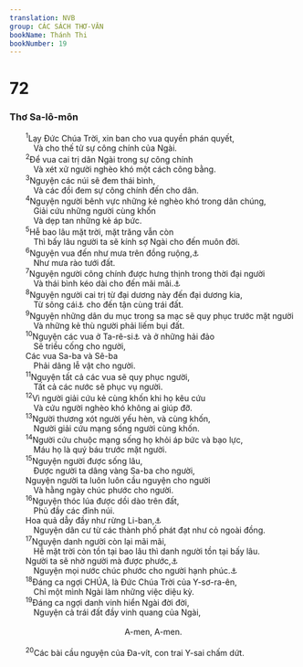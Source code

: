 ```yaml
---
translation: NVB
group: CÁC SÁCH THƠ-VĂN
bookName: Thánh Thi 
bookNumber: 19
---
```


<div class="title"><h1>72</h1><h3>Thơ Sa-lô-môn </h3></div>
<span class="verse thi_72_1">  <sup>1</sup>Lạy Đức Chúa Trời, xin ban cho vua quyền phán quyết, <br/>   Và cho thế tử sự công chính của Ngài. <br/></span>
<span class="verse thi_72_2">  <sup>2</sup>Để vua cai trị dân Ngài trong sự công chính <br/>   Và xét xử người nghèo khó một cách công bằng. <br/></span>
<span class="verse thi_72_3">  <sup>3</sup>Nguyện các núi sẽ đem thái bình, <br/>   Và các đồi đem sự công chính đến cho dân. <br/></span>
<span class="verse thi_72_4">  <sup>4</sup>Nguyện người bênh vực những kẻ nghèo khó trong dân chúng, <br/>   Giải cứu những người cùng khốn <br/>   Và dẹp tan những kẻ áp bức. <br/></span>
<span class="verse thi_72_5">  <sup>5</sup>Hễ bao lâu mặt trời, mặt trăng vẫn còn <br/>   Thì bấy lâu người ta sẽ kính sợ Ngài cho đến muôn đời. <br/></span>
<span class="verse thi_72_6">  <sup>6</sup>Nguyện vua đến như mưa trên đồng ruộng,<a data-toggle="tooltip" data-placement="bottom" title="Nt: cỏ mới cắt">⚓</a><br/>   Như mưa rào tưới đất. <br/></span>
<span class="verse thi_72_7">  <sup>7</sup>Nguyện người công chính được hưng thịnh trong thời đại người <br/>   Và thái bình kéo dài cho đến mãi mãi.<a data-toggle="tooltip" data-placement="bottom" title="Ct: mặt trăng không còn">⚓</a><br/></span>
<span class="verse thi_72_8">  <sup>8</sup>Nguyện người cai trị từ đại dương này đến đại dương kia, <br/>   Từ sông cái<a data-toggle="tooltip" data-placement="bottom" title="Có thể là sông Ơ-phơ-rát">⚓</a> cho đến tận cùng trái đất. <br/></span>
<span class="verse thi_72_9">  <sup>9</sup>Nguyện những dân du mục trong sa mạc sẽ quy phục trước mặt người <br/>   Và những kẻ thù người phải liếm bụi đất. <br/></span>
<span class="verse thi_72_10">  <sup>10</sup>Nguyện các vua ở Ta-rê-si<a data-toggle="tooltip" data-placement="bottom" title="Nt: sống">⚓</a> và ở những hải đảo <br/>   Sẽ triều cống cho người, <br/>  Các vua Sa-ba và Sê-ba <br/>   Phải dâng lễ vật cho người. <br/></span>
<span class="verse thi_72_11">  <sup>11</sup>Nguyện tất cả các vua sẽ quy phục người, <br/>   Tất cả các nước sẽ phục vụ người. <br/></span>
<span class="verse thi_72_12">  <sup>12</sup>Vì người giải cứu kẻ cùng khốn khi họ kêu cứu <br/>   Và cứu người nghèo khó không ai giúp đỡ. <br/></span>
<span class="verse thi_72_13">  <sup>13</sup>Người thương xót người yếu hèn, và cùng khốn, <br/>   Người giải cứu mạng sống người cùng khốn. <br/></span>
<span class="verse thi_72_14">  <sup>14</sup>Người cứu chuộc mạng sống họ khỏi áp bức và bạo lực, <br/>   Máu họ là quý báu trước mặt người. <br/></span>
<span class="verse thi_72_15">  <sup>15</sup>Nguyện người được sống lâu, <br/>   Được người ta dâng vàng Sa-ba cho người, <br/>  Nguyện người ta luôn luôn cầu nguyện cho người <br/>   Và hằng ngày chúc phước cho người. <br/></span>
<span class="verse thi_72_16">  <sup>16</sup>Nguyện thóc lúa được dồi dào trên đất, <br/>   Phủ đầy các đỉnh núi. <br/>  Hoa quả dẫy đầy như rừng Li-ban,<a data-toggle="tooltip" data-placement="bottom" title="Nt: như Li-ban">⚓</a><br/>   Nguyện dân cư từ các thành phố phát đạt như cỏ ngoài đồng. <br/></span>
<span class="verse thi_72_17">  <sup>17</sup>Nguyện danh người còn lại mãi mãi, <br/>   Hễ mặt trời còn tồn tại bao lâu thì danh người tồn tại bấy lâu. <br/>  Người ta sẽ nhờ người mà được phước,<a data-toggle="tooltip" data-placement="bottom" title="Ctd: người ta sẽ nhờ người mà chúc phúc lẫn nhau">⚓</a><br/>   Nguyện mọi nước chúc phước cho người hạnh phúc.<a data-toggle="tooltip" data-placement="bottom" title="Ctd: nguyện mọi nước gọi người là có phước">⚓</a><br/></span>
<span class="verse thi_72_18">  <sup>18</sup>Đáng ca ngợi CHÚA, là Đức Chúa Trời của Y-sơ-ra-ên, <br/>   Chỉ một mình Ngài làm những việc diệu kỳ. <br/></span>
<span class="verse thi_72_19">  <sup>19</sup>Đáng ca ngợi danh vinh hiển Ngài đời đời, <br/>   Nguyện cả trái đất đầy vinh quang của Ngài, <br/> <aside style="text-align:center;">A-men, A-men. </aside><br/></span>
<span class="verse thi_72_20">  <sup>20</sup>Các bài cầu nguyện của Đa-vít, con trai Y-sai chấm dứt. <br/></span>
